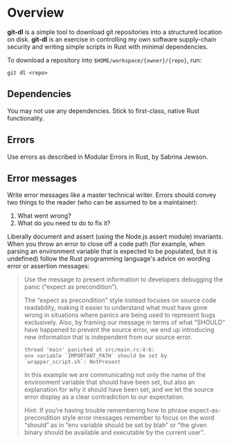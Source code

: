 # Overview

**git-dl** is a simple tool to download git repositories into a structured location on disk.
**git-dl** is an exercise in controlling my own software supply-chain security and writing simple scripts in Rust with minimal dependencies.

To download a repository into `$HOME/workspace/{owner}/{repo}`, run:

```shell
git dl <repo>
```

## Dependencies

You may not use any dependencies.
Stick to first-class, native Rust functionality.

## Errors

Use errors as described in Modular Errors in Rust, by Sabrina Jewson.

## Error messages

Write error messages like a master technical writer. Errors should convey two
things to the reader (who can be assumed to be a maintainer):

1. What went wrong?
2. What do you need to do to fix it?

Liberally document and assert (using the Node.js assert module) invariants.
When you throw an error to close off a code path (for example, when parsing
an environment variable that is expected to be populated, but it is undefined)
follow the Rust programming language's advice on wording error or assertion messages:

> Use the message to present information to developers debugging the panic
> (“expect as precondition”).
>
> The “expect as precondition” style instead focuses on source code readability,
> making it easier to understand what must have gone wrong in situations where
> panics are being used to represent bugs exclusively. Also, by framing our message
> in terms of what “SHOULD” have happened to prevent the source error, we end up
> introducing new information that is independent from our source error.
>
> ```
> thread 'main' panicked at src/main.rs:4:6:
> env variable `IMPORTANT_PATH` should be set by `wrapper_script.sh`: NotPresent
> ```
>
> In this example we are communicating not only the name of the environment
> variable that should have been set, but also an explanation for why it should
> have been set, and we let the source error display as a clear contradiction to
> our expectation.
>
> Hint: If you’re having trouble remembering how to phrase
> expect-as-precondition style error messages remember to focus on the word
> “should” as in “env variable should be set by blah” or “the given binary should
> be available and executable by the current user”.
